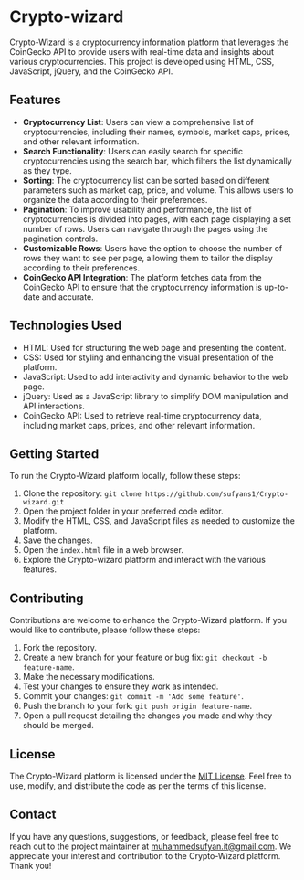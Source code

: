 # Crypto-wizard

Crypto-Wizard is a cryptocurrency information platform that leverages the CoinGecko API to provide users with real-time data and insights about various cryptocurrencies. This project is developed using HTML, CSS, JavaScript, jQuery, and the CoinGecko API.

## Features

- **Cryptocurrency List**: Users can view a comprehensive list of cryptocurrencies, including their names, symbols, market caps, prices, and other relevant information.
- **Search Functionality**: Users can easily search for specific cryptocurrencies using the search bar, which filters the list dynamically as they type.
- **Sorting**: The cryptocurrency list can be sorted based on different parameters such as market cap, price, and volume. This allows users to organize the data according to their preferences.
- **Pagination**: To improve usability and performance, the list of cryptocurrencies is divided into pages, with each page displaying a set number of rows. Users can navigate through the pages using the pagination controls.
- **Customizable Rows**: Users have the option to choose the number of rows they want to see per page, allowing them to tailor the display according to their preferences.
- **CoinGecko API Integration**: The platform fetches data from the CoinGecko API to ensure that the cryptocurrency information is up-to-date and accurate.

## Technologies Used

- HTML: Used for structuring the web page and presenting the content.
- CSS: Used for styling and enhancing the visual presentation of the platform.
- JavaScript: Used to add interactivity and dynamic behavior to the web page.
- jQuery: Used as a JavaScript library to simplify DOM manipulation and API interactions.
- CoinGecko API: Used to retrieve real-time cryptocurrency data, including market caps, prices, and other relevant information.

## Getting Started

To run the Crypto-Wizard platform locally, follow these steps:

1. Clone the repository: `git clone https://github.com/sufyans1/Crypto-wizard.git`
2. Open the project folder in your preferred code editor.
3. Modify the HTML, CSS, and JavaScript files as needed to customize the platform.
4. Save the changes.
5. Open the `index.html` file in a web browser.
6. Explore the Crypto-wizard platform and interact with the various features.

## Contributing

Contributions are welcome to enhance the Crypto-Wizard platform. If you would like to contribute, please follow these steps:

1. Fork the repository.
2. Create a new branch for your feature or bug fix: `git checkout -b feature-name`.
3. Make the necessary modifications.
4. Test your changes to ensure they work as intended.
5. Commit your changes: `git commit -m 'Add some feature'`.
6. Push the branch to your fork: `git push origin feature-name`.
7. Open a pull request detailing the changes you made and why they should be merged.

## License

The Crypto-Wizard platform is licensed under the [MIT License](LICENSE). Feel free to use, modify, and distribute the code as per the terms of this license.

## Contact

If you have any questions, suggestions, or feedback, please feel free to reach out to the project maintainer at [muhammedsufyan.it@gmail.com](mailto:muhammedsufyan.it@gmail.com). We appreciate your interest and contribution to the Crypto-Wizard platform. Thank you!
